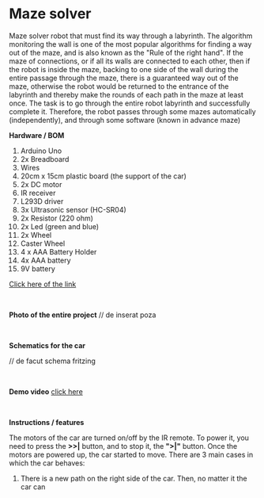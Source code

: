 # Maze solver

Maze solver robot that must find its way through a labyrinth. The algorithm monitoring the wall is one of the most popular algorithms for finding a way out of the maze, and is also known as the "Rule of the right hand". If the maze of connections, or if all its walls are connected to each other, then if the robot is inside the maze, backing to one side of the wall during the entire passage through the maze, there is a guaranteed way out of the maze, otherwise the robot would be returned to the entrance of the labyrinth and thereby make the rounds of each path in the maze at least once. The task is to go through the entire robot labyrinth and successfully complete it. Therefore, the robot passes through some mazes automatically (independently), and through some software (known in advance maze)

**Hardware / BOM**
<br>

1. Arduino Uno
1. 2x Breadboard
1. Wires
1. 20cm x 15cm plastic board (the support of the car)
1. 2x DC motor
1. IR receiver
1. L293D driver
1. 3x Ultrasonic sensor (HC-SR04)
1. 2x Resistor (220 ohm)
1. 2x Led (green and blue)
1. 2x Wheel
1. Caster Wheel
1. 4 x AAA Battery Holder
1. 4x AAA battery
1. 9V battery

[Click here of the link](https://docs.google.com/spreadsheets/d/1Htry010sDG5Vxl1XxuDkIDsEU6a6pIBbHVVmY9l-o_E/edit#gid=253948986)

<br>

**Photo of the entire project**
// de inserat poza

<br>

**Schematics for the car**

// de facut schema fritzing

<br>

**Demo video** 
[click here](https://)

<br>

**Instructions / features**

The motors of the car are turned on/off by the IR remote. To power it, you need to press the **>>|** button, and to stop it, the **">|"** button. Once the motors are powered up, the car started to move. There are 3 main cases in which the car behaves:

1. There is a new path on the right side of the car. Then, no matter it the car can 







